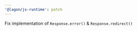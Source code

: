 ```yaml
---
'@lagon/js-runtime': patch
---
```


Fix implementation of `Response.error()` & `Response.redirect()`
